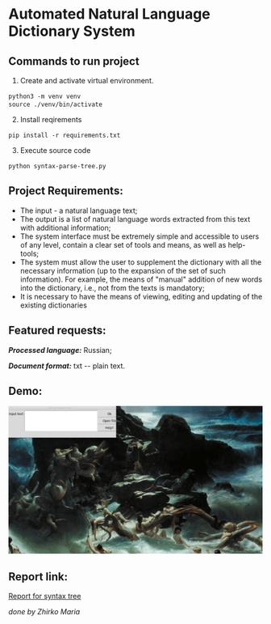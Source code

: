 # Automated Natural Language Dictionary System

## Commands to run project

1. Create and activate virtual environment.

```terminal
python3 -m venv venv
source ./venv/bin/activate
```

2. Install reqirements

```terminal
pip install -r requirements.txt
```

3. Execute source code

```terminal
python syntax-parse-tree.py
```

## Project Requirements:

* The input - a natural language text;
* The output is a list of natural language words extracted from this text with additional information;
* The system interface must be extremely simple and accessible to users of any level, contain a clear set of tools and means, as well as help-tools;
* The system must allow the user to supplement the dictionary with all the necessary information (up to the expansion of the set of such information). For example, the means of "manual" addition of new words into the dictionary, i.e., not from the texts is mandatory;
* It is necessary to have the means of viewing, editing and updating of the existing dictionaries

## Featured requests:
_**Processed language:**_
 Russian;

_**Document format:**_
 txt -- plain text.

## Demo:

![Animated gif demo](../demo/syntax-parse.gif)

## Report link:

[Report for syntax tree](https://docs.google.com/document/d/1lHL-ecB_jY1HGHBBdXUY_-w3iKbmAZYQuAGexDS_cNI/edit?usp=sharing)

_done by Zhirko Maria_
